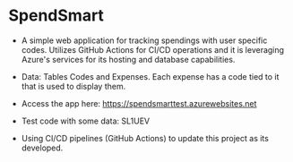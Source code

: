 # SpendSmart
- A simple web application for tracking spendings with user specific codes. Utilizes GitHub Actions for CI/CD operations and it is leveraging Azure's services for its hosting and database capabilities.
- Data: Tables Codes and Expenses. Each expense has a code tied to it that is used to display them.
- Access the app here: https://spendsmarttest.azurewebsites.net
- Test code with some data: SL1UEV

- Using CI/CD pipelines (GitHub Actions) to update this project as its developed.
